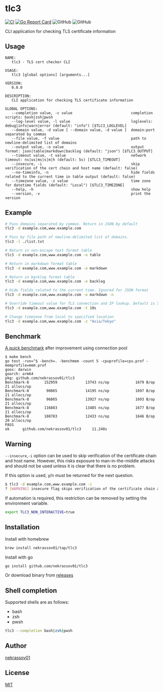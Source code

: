 tlc3
====

[![CI](https://github.com/nekrassov01/tlc3/actions/workflows/ci.yml/badge.svg)](https://github.com/nekrassov01/tlc3/actions/workflows/ci.yml)
[![Go Report Card](https://goreportcard.com/badge/github.com/nekrassov01/tlc3)](https://goreportcard.com/report/github.com/nekrassov01/tlc3)
![GitHub](https://img.shields.io/github/license/nekrassov01/tlc3)
![GitHub](https://img.shields.io/github/v/release/nekrassov01/tlc3)

CLI application for checking TLS certificate information

Usage
-----

```text
NAME:
   tlc3 - TLS cert checker CLI

USAGE:
   tlc3 [global options] [arguments...]

VERSION:
   0.0.0

DESCRIPTION:
   CLI application for checking TLS certificate information

GLOBAL OPTIONS:
   --completion value, -c value                           completion scripts: bash|zsh|pwsh
   --log-level value, -l value                            loglevels: debug|info|warn|error (default: "info") [$TLC3_LOGLEVEL]
   --domain value, -d value [ --domain value, -d value ]  domain:port separated by commas
   --file value, -f value                                 path to newline-delimited list of domains
   --output value, -o value                               output format: json|table|markdown|backlog (default: "json") [$TLC3_OUTPUT]
   --timeout value, -t value                              network timeout: ns|us|ms|s|m|h (default: 5s) [$TLC3_TIMEOUT]
   --insecure, -i                                         skip verification of the cert chain and host name (default: false)
   --no-timeinfo, -n                                      hide fields related to the current time in table output (default: false)
   --timezone value, -z value                             time zone for datetime fields (default: "Local") [$TLC3_TIMEZONE]
   --help, -h                                             show help
   --version, -v                                          print the version
```

Example
-------

```bash
# Pass domains separated by commas. Return in JSON by default
tlc3 -d example.com,www.example.com

# Pass by file path of newline-delimited list of domains.
tlc3 -l ./list.txt

# Return in non-escape text format table
tlc3 -d example.com,www.example.com -o table

# Return in markdown format table
tlc3 -d example.com,www.example.com -o markdown

# Return in backlog format table
tlc3 -d example.com,www.example.com -o backlog

# Hide fields related to the current time. Ignored for JSON format
tlc3 -d example.com,www.example.com -o markdown -n

# Override timeout value for TLS connection and IP lookup. Default is 5 seconds
tlc3 -d example.com,www.example.com -t 10s

# Change timezone from local to specified location
tlc3 -d example.com,www.example.com -z "Asia/Tokyo"
```

Benchmark
---------

[A quick benchmark](./benchmark_test.go) after improvement using connection pool

```text
$ make bench 
go test -run=^$ -bench=. -benchmem -count 5 -cpuprofile=cpu.prof -memprofile=mem.prof
goos: darwin
goarch: arm64
pkg: github.com/nekrassov01/tlc3
Benchmark-8       152959             13743 ns/op            1679 B/op         21 allocs/op
Benchmark-8        90865             14195 ns/op            1697 B/op         21 allocs/op
Benchmark-8        96865             13927 ns/op            1693 B/op         21 allocs/op
Benchmark-8       116883             13485 ns/op            1677 B/op         21 allocs/op
Benchmark-8       108783             12433 ns/op            1646 B/op         20 allocs/op
PASS
ok      github.com/nekrassov01/tlc3     11.248s
```

Warning
-------

`--insecure`,`-i` option can be used to skip verification of the certificate chain and host name. However, this risks exposure to man-in-the-middle attacks and should not be used unless it is clear that there is no problem.

If this option is used, y/n must be returned for the next question.

```bash
$ tlc3 -d example.com,www.example.com -i
? [WARNING] insecure flag skips verification of the certificate chain and hostname. skip it? [y/N]
```

If automation is required, this restriction can be removed by setting the environment variable.

```bash
export TLC3_NON_INTERACTIVE=true
```

Installation
------------

Install with homebrew

```sh
brew install nekrassov01/tap/tlc3
```

Install with go

```sh
go install github.com/nekrassov01/tlc3
```

Or download binary from [releases](https://github.com/nekrassov01/tlc3/releases)

Shell completion
----------------

Supported shells are as follows:

- bash
- zsh
- pwsh

```sh
tlc3 --completion bash|zsh|pwsh
```

Author
------

[nekrassov01](https://github.com/nekrassov01)

License
-------

[MIT](https://github.com/nekrassov01/tlc3/blob/main/LICENSE)
